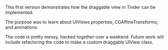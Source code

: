 This first version demonstrates how the draggable view in Tinder can be implemented. 

The purpose was to learn about UIViews properties, CGAffineTransforms, and animations. 

The code is pretty messy, hacked together over a weekend. Future work will include refactoring the code to make a custom draggable UIView class.
